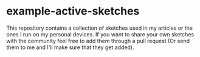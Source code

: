 # example-active-sketches

This repository contains a collection of sketches used in my articles or the ones I run on my personal devices.
If you want to share your own sketches with the community feel free to add them through a pull request (Or send them to me and I'll make sure that they get added).
